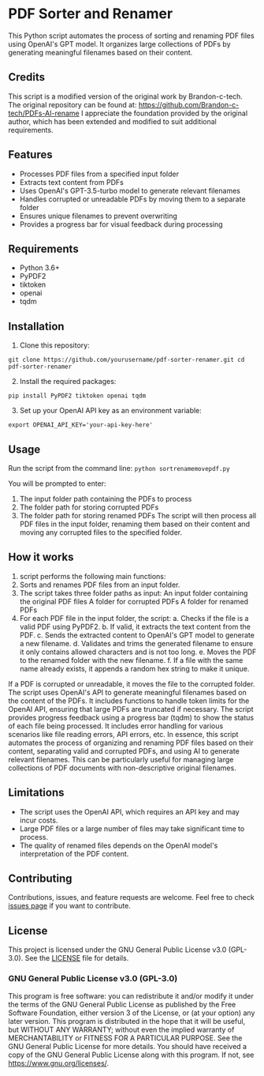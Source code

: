 
# PDF Sorter and Renamer
This Python script automates the process of sorting and renaming PDF files using OpenAI's GPT model. It organizes large collections of PDFs by generating meaningful filenames based on their content.

## Credits
This script is a modified version of the original work by Brandon-c-tech. The original repository can be found at:
https://github.com/Brandon-c-tech/PDFs-AI-rename
I appreciate the foundation provided by the original author, which has been extended and modified to suit additional requirements.

## Features
- Processes PDF files from a specified input folder
- Extracts text content from PDFs
- Uses OpenAI's GPT-3.5-turbo model to generate relevant filenames
- Handles corrupted or unreadable PDFs by moving them to a separate folder
- Ensures unique filenames to prevent overwriting
- Provides a progress bar for visual feedback during processing

## Requirements
- Python 3.6+
- PyPDF2
- tiktoken
- openai
- tqdm

## Installation
1. Clone this repository:

`git clone https://github.com/yourusername/pdf-sorter-renamer.git cd pdf-sorter-renamer`

2. Install the required packages:

`pip install PyPDF2 tiktoken openai tqdm`

3. Set up your OpenAI API key as an environment variable:

`export OPENAI_API_KEY='your-api-key-here'`

## Usage
Run the script from the command line:
`python sortrenamemovepdf.py`

You will be prompted to enter:
1. The input folder path containing the PDFs to process
2. The folder path for storing corrupted PDFs
3. The folder path for storing renamed PDFs
The script will then process all PDF files in the input folder, renaming them based on their content and moving any corrupted files to the specified folder.

## How it works
1. script performs the following main functions:
2. Sorts and renames PDF files from an input folder.
3. The script takes three folder paths as input:
    An input folder containing the original PDF files
    A folder for corrupted PDFs
    A folder for renamed PDFs
4. For each PDF file in the input folder, the script: 
  a. Checks if the file is a valid PDF using PyPDF2. 
  b. If valid, it extracts the text content from the PDF. 
  c. Sends the extracted content to OpenAI's GPT model to generate a new filename. 
  d. Validates and trims the generated filename to ensure it only contains allowed characters and is not too long. 
  e. Moves the PDF to the renamed folder with the new filename. 
  f. If a file with the same name already exists, it appends a random hex string to make it unique.

If a PDF is corrupted or unreadable, it moves the file to the corrupted folder.
The script uses OpenAI's API to generate meaningful filenames based on the content of the PDFs. It includes functions to handle token limits for the OpenAI API, ensuring that large PDFs are truncated if necessary. The script provides progress feedback using a progress bar (tqdm) to show the status of each file being processed. It includes error handling for various scenarios like file reading errors, API errors, etc. In essence, this script automates the process of organizing and renaming PDF files based on their content, separating valid and corrupted PDFs, and using AI to generate relevant filenames. This can be particularly useful for managing large collections of PDF documents with non-descriptive original filenames.

## Limitations
- The script uses the OpenAI API, which requires an API key and may incur costs.
- Large PDF files or a large number of files may take significant time to process.
- The quality of renamed files depends on the OpenAI model's interpretation of the PDF content.

## Contributing
Contributions, issues, and feature requests are welcome. Feel free to check [issues page](https://github.com/yourusername/pdf-sorter-renamer/issues) if you want to contribute.

## License
This project is licensed under the GNU General Public License v3.0 (GPL-3.0). See the [LICENSE](LICENSE) file for details.

### GNU General Public License v3.0 (GPL-3.0)
This program is free software: you can redistribute it and/or modify it under the terms of the GNU General Public License as published by the Free Software Foundation, either version 3 of the License, or (at your option) any later version.
This program is distributed in the hope that it will be useful, but WITHOUT ANY WARRANTY; without even the implied warranty of MERCHANTABILITY or FITNESS FOR A PARTICULAR PURPOSE. See the GNU General Public License for more details.
You should have received a copy of the GNU General Public License along with this program. If not, see <https://www.gnu.org/licenses/>.
